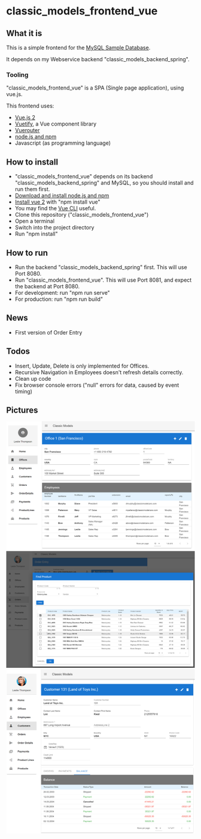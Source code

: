 # classic_models_frontend_vue

## What it is
This is a simple frontend for the [MySQL Sample Database](https://www.mysqltutorial.org/mysql-sample-database.aspx).

It depends on my Webservice backend "classic_models_backend_spring".

### Tooling
"classic_models_frontend_vue" is a SPA (Single page application), using vue.js.

This frontend uses:
* [Vue.js 2](https://vuejs.org/)
* [Vuetify](https://vuetifyjs.com/en/), a Vue component library 
* [Vuerouter](https://router.vuejs.org/)
* [node.js and npm](https://docs.npmjs.com/downloading-and-installing-node-js-and-npm)
* Javascript (as programming language)
  
## How to install
* "classic_models_frontend_vue" depends on its backend "classic_models_backend_spring" and MySQL, so you should install and run them first.
* [Download and install node.js and npm](https://docs.npmjs.com/downloading-and-installing-node-js-and-npm)
* [Install vue 2](https://v2.vuejs.org/v2/guide/installation.html) with "npm install vue"
* You may find the [Vue CLI](https://cli.vuejs.org/) useful.
* Clone this repository ("classic_models_frontend_vue")
* Open a terminal
* Switch into the project directory
* Run "npm install"

## How to run
* Run the backend "classic_models_backend_spring" first. This will use Port 8080.
* Run "classic_models_frontend_vue". This will use Port 8081, and expect the backend at Port 8080.
* For development: run "npm run serve"
* For production: run "npm run build"

## News
* First version of Order Entry

## Todos
* Insert, Update, Delete is only implemented for Offices.
* Recursive Navigation in Employees doesn't refresh details correctly.
* Clean up code
* Fix browser console errors ("null" errors for data, caused by event timing)

## Pictures

![Office detail view](classic_models_offices.png)
![Product Search from Order Entry](Product_Search_from_Order_Entry.png)
![Customer Balance](Customer_Balance.png)
